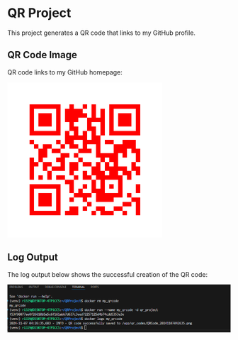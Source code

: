 # QR Project

This project generates a QR code that links to my GitHub profile.

## QR Code Image

QR code links to my GitHub homepage:

![QR Code](qr_codes/QRCode.png)

## Log Output

The log output below shows the successful creation of the QR code:

![Log Output](Log%20Output.png)
